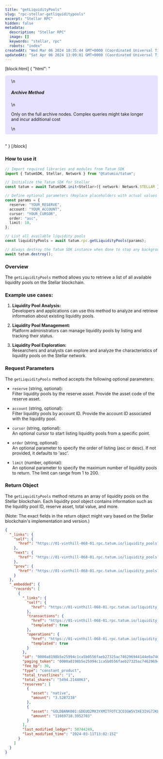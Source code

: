 ```yaml
---
title: "getLiquidityPools"
slug: "rpc-stellar-getliquiditypools"
excerpt: "Stellar RPC"
hidden: false
metadata: 
  description: "Stellar RPC"
  image: []
  keywords: "stellar, rpc"
  robots: "index"
createdAt: "Wed Mar 06 2024 10:35:44 GMT+0000 (Coordinated Universal Time)"
updatedAt: "Sat Apr 06 2024 13:09:01 GMT+0000 (Coordinated Universal Time)"
---
```

[block:html]
{
  "html": "<div style="padding: 10px 20px; border-radius: 5px; background-color: #e6e2ff; margin: 0 0 30px 0;">\n  <h5>Archive Method</h5>\n  <p>Only on the full archive nodes. Complex queries might take longer and incur additional cost</p>\n</div>"
}
[/block]


### How to use it

```typescript
// Import required libraries and modules from Tatum SDK
import { TatumSDK, Stellar, Network } from "@tatumio/tatum";

// Initialize the Tatum SDK for Stellar
const tatum = await TatumSDK.init<Stellar>({ network: Network.STELLAR });

// Define optional parameters (Replace placeholders with actual values and remove redundant)
const params = {
  reserve: "YOUR_RESERVE",
  account: "YOUR_ACCOUNT",
  cursor: "YOUR_CURSOR",
  order: "asc",
  limit: 10,
};

// List all available liquidity pools
const liquidityPools = await tatum.rpc.getLiquidityPools(params);

// Always destroy the Tatum SDK instance when done to stop any background processes
await tatum.destroy();
```

### Overview

The `getLiquidityPools` method allows you to retrieve a list of all available liquidity pools on the Stellar blockchain.

### Example use cases:

1. **Liquidity Pool Analysis:**  
   Developers and applications can use this method to analyze and retrieve information about existing liquidity pools.

2. **Liquidity Pool Management:**  
   Platform administrators can manage liquidity pools by listing and tracking their status.

3. **Liquidity Pool Exploration:**  
   Researchers and analysts can explore and analyze the characteristics of liquidity pools on the Stellar network.

### Request Parameters

The `getLiquidityPools` method accepts the following optional parameters:

- `reserve` (string, optional):  
  Filter liquidity pools by the reserve asset. Provide the asset code of the reserve asset.

- `account` (string, optional):  
  Filter liquidity pools by account ID. Provide the account ID associated with the liquidity pool.

- `cursor` (string, optional):  
  An optional cursor to start listing liquidity pools from a specific point.

- `order` (string, optional):  
  An optional parameter to specify the order of listing (asc or desc). If not provided, it defaults to 'asc'.

- `limit` (number, optional):  
  An optional parameter to specify the maximum number of liquidity pools to return. The limit can range from 1 to 200.

### Return Object

The `getLiquidityPools` method returns an array of liquidity pools on the Stellar blockchain. Each liquidity pool object contains information such as the liquidity pool ID, reserve asset, total value, and more.

(Note: The exact fields in the return object might vary based on the Stellar blockchain's implementation and version.)

```json
{
  "_links": {
    "self": {
      "href": "https://01-vinthill-068-01.rpc.tatum.io/liquidity_pools?cursor=&limit=10&order=asc"
    },
    "next": {
      "href": "https://01-vinthill-068-01.rpc.tatum.io/liquidity_pools?cursor=00293f3a22c8ef5561de7cefc98f9286ac688cb8abf6b1c29a1dabbb63f265ce&limit=10&order=asc"
    },
    "prev": {
      "href": "https://01-vinthill-068-01.rpc.tatum.io/liquidity_pools?cursor=0000a8198b5e25994c1ca5b0556faeb27325ac746296944144e0a7406d501e8a&limit=10&order=desc"
    }
  },
  "_embedded": {
    "records": [
      {
        "_links": {
          "self": {
            "href": "https://01-vinthill-068-01.rpc.tatum.io/liquidity_pools/0000a8198b5e25994c1ca5b0556faeb27325ac746296944144e0a7406d501e8a"
          },
          "transactions": {
            "href": "https://01-vinthill-068-01.rpc.tatum.io/liquidity_pools/0000a8198b5e25994c1ca5b0556faeb27325ac746296944144e0a7406d501e8a/transactions{?cursor,limit,order}",
            "templated": true
          },
          "operations": {
            "href": "https://01-vinthill-068-01.rpc.tatum.io/liquidity_pools/0000a8198b5e25994c1ca5b0556faeb27325ac746296944144e0a7406d501e8a/operations{?cursor,limit,order}",
            "templated": true
          }
        },
        "id": "0000a8198b5e25994c1ca5b0556faeb27325ac746296944144e0a7406d501e8a",
        "paging_token": "0000a8198b5e25994c1ca5b0556faeb27325ac746296944144e0a7406d501e8a",
        "fee_bp": 30,
        "type": "constant_product",
        "total_trustlines": "1",
        "total_shares": "5494.2144063",
        "reserves": [
          {
            "asset": "native",
            "amount": "3.5287238"
          },
          {
            "asset": "GOLDBANK001:GDEUQ2MX3YXMITFOTC3CO3GW5V3XE3IVG7JKLZZAOZ7WFYIN256INDUS",
            "amount": "11669718.3952703"
          }
        ],
        "last_modified_ledger": 50744249,
        "last_modified_time": "2024-03-11T13:02:15Z"
      }
    ]
  }
}
```
